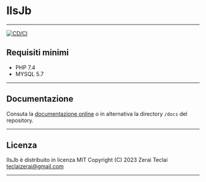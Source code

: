 # IlsJb

---

[![CD/CI](https://github.com/zerai/ils-jb/actions/workflows/cd-ci.yaml/badge.svg)](https://github.com/zerai/ils-jb/actions/workflows/cd-ci.yaml)

## Requisiti minimi

- PHP 7.4
- MYSQL 5.7

___

## Documentazione

Consuta la [documentazione online](https://zerai.github.io/ils-jb/installazione.html) 
o in alternativa la directory `/docs` del repository.

___

## Licenza

IlsJb è distribuito in licenza MIT
Copyright (C) 2023 Zerai Teclai teclaizerai@gmail.com

___